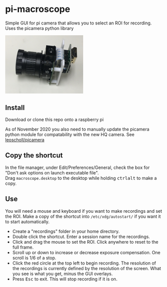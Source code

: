# pi-macroscope
Simple GUI for pi camera that allows you to select an ROI for recording. Uses the picamera python library 

<img src="https://github.com/leoscholl/pi-macroscope/blob/main/hq-camera-mount.jpg" alt="Image of camera mount" width="250">

## Install
Download or clone this repo onto a raspberry pi

As of November 2020 you also need to manually update the picamera python module for compatability with the new HQ camera. See [leoscholl/picamera](https://github.cm/leoscholl/picamera)

## Copy the shortcut
In the file manager, under Edit/Preferences/General, check the box for "Don't ask options on launch executable file". \
Drag `macroscope.desktop` to the desktop while holding <kbd>ctrl</kbd><kbd>alt</kbd> to make a copy.

## Use
You will need a mouse and keyboard if you want to make recordings and set the ROI. Make a copy of the shortcut into `/etc/xdg/autostart/` if you want it to start automatically.
* Create a "recordings" folder in your home directory.
* Double click the shortcut. Enter a session name for the recordings.
* Click and drag the mouse to set the ROI. Click anywhere to reset to the full frame.
* Scroll up or down to increase or decrease exposure compensation. One scroll is 1/6 of a stop.
* Click the red circle at the top left to begin recording. The resolution of the recordings is currently defined by the resolution of the screen. What you see is what you get, minus the GUI overlays.
* Press <kbd>Esc</kbd> to exit. This will stop recording if it is on. 
